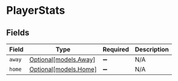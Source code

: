 # PlayerStats


## Fields

| Field                                      | Type                                       | Required                                   | Description                                |
| ------------------------------------------ | ------------------------------------------ | ------------------------------------------ | ------------------------------------------ |
| `away`                                     | [Optional[models.Away]](../models/away.md) | :heavy_minus_sign:                         | N/A                                        |
| `home`                                     | [Optional[models.Home]](../models/home.md) | :heavy_minus_sign:                         | N/A                                        |